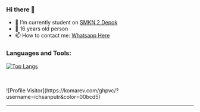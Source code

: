 ### Hi there 👋
- 🔭 I’m currently student on <a href="https://smkn2depoksleman.sch.id/wp/">SMKN 2 Depok</a>
- 👨 16 years old person 
- 📫 How to contact me: <a href="https://wa.me/6281325184866">Whatsapp Here</a>


### Languages and Tools:

[![Top Langs](https://github-readme-stats.vercel.app/api/top-langs/?username=ichsanputr)](https://github.com/anuraghazra/github-readme-stats)

<br />
<br />
![Profile Visitor](https://komarev.com/ghpvc/?username=ichsanputr&color=00bcd5)

---
<!--
**ichsanputr/ichsanputr** is a ✨ _special_ ✨ repository because its `README.md` (this file) appears on your GitHub profile.

Here are some ideas to get you started:

- 🔭 I’m currently studets on SMKN 2 Depok
- 🌱 I’m currently learning Golang
- 🤔 I’m looking for help with simple coding with GO
- 💬 Ask me about Golang
- 📫 How to reach me: @sandxdpho
- 😄 Pronouns: Hi! Iam Ichsan, I'm still a student, and interested with Golang
